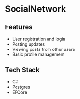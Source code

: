 # SocialNetwork

## Features
- User registration and login
- Posting updates
- Viewing posts from other users
- Basic profile management

## Tech Stack
- C#
- Postgres
- EFCore
